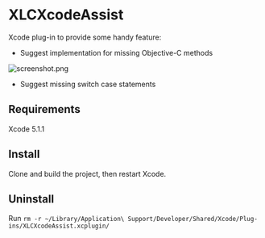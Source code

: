 XLCXcodeAssist
==============

Xcode plug-in to provide some handy feature:

- Suggest implementation for missing Objective-C methods

![screenshot.png](https://raw.githubusercontent.com/xlc/XLCXcodeAssist/master/screenshot.png)

- Suggest missing switch case statements

## Requirements

Xcode 5.1.1 

## Install

Clone and build the project, then restart Xcode.

## Uninstall

Run `rm -r ~/Library/Application\ Support/Developer/Shared/Xcode/Plug-ins/XLCXcodeAssist.xcplugin/`
